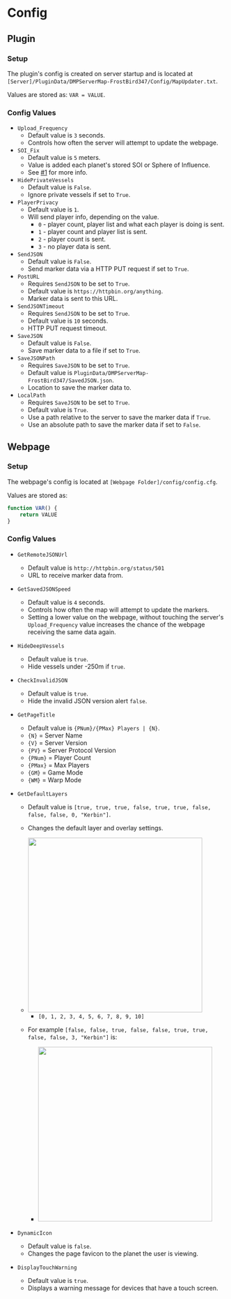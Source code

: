 # Config

## Plugin

### Setup
The plugin's config is created on server startup and is located at `[Server]/PluginData/DMPServerMap-FrostBird347/Config/MapUpdater.txt`.

Values are stored as: `VAR = VALUE`.

### Config Values
- `Upload_Frequency` 
	- Default value is `3` seconds.
	- Controls how often the server will attempt to update the webpage.
- `SOI_Fix`
	- Default value is `5` meters.
	- Value is added each planet's stored SOI or Sphere of Influence.
	- See [#1](https://github.com/FrostBird347/DMPServerMap/issues/1) for more info.
- `HidePrivateVessels`
	- Default value is `False`.
	- Ignore private vessels if set to `True`.
- `PlayerPrivacy`
	- Default value is `1`.
	- Will send player info, depending on the value.
		- `0` - player count, player list and what each player is doing is sent.
		- `1` - player count and player list is sent.
		- `2` - player count is sent.
		- `3` - no player data is sent.
- `SendJSON`
	- Default value is `False`.
	- Send marker data via a HTTP PUT request if set to `True`.
- `PostURL`
	- Requires `SendJSON` to be set to `True`.
	- Default value is `https://httpbin.org/anything`.
	- Marker data is sent to this URL.
- `SendJSONTimeout`
	- Requires `SendJSON` to be set to `True`.
	- Default value is `10` seconds. 
	- HTTP PUT request timeout.
- `SaveJSON`
	- Default value is `False`.
	- Save marker data to a file if set to `True`.
- `SaveJSONPath`
	- Requires `SaveJSON` to be set to `True`.
	- Default value is `PluginData/DMPServerMap-FrostBird347/SavedJSON.json`.
	- Location to save the marker data to.
- `LocalPath`
	- Requires `SaveJSON` to be set to `True`.
	- Default value is `True`.
	- Use a path relative to the server to save the marker data if `True`.
	- Use an absolute path to save the marker data if set to `False`.

## Webpage

### Setup
The webpage's config is located at `[Webpage Folder]/config/config.cfg`.

Values are stored as: 

```javascript
function VAR() {
	return VALUE
}
```

### Config Values
- `GetRemoteJSONUrl`
	- Default value is `http://httpbin.org/status/501` 
	- URL to receive marker data from.
- `GetSavedJSONSpeed`
	- Default value is `4` seconds.
	- Controls how often the map will attempt to update the markers.
	- Setting a lower value on the webpage, without touching the server's `Upload_Frequency` value increases the chance of the webpage receiving the same data again.
- `HideDeepVessels`
	- Default value is `true`.
	- Hide vessels under -250m if `true`.
- `CheckInvalidJSON`
	- Default value is `true`.
	- Hide the invalid JSON version alert `false`.
- `GetPageTitle`
	- Default value is `{PNum}/{PMax} Players | {N}`.
	- `{N}` = Server Name
	- `{V}` = Server Version
	- `{PV}` = Server Protocol Version
	- `{PNum}` = Player Count
	- `{PMax}` = Max Players
	- `{GM}` = Game Mode
	- `{WM}` = Warp Mode
- `GetDefaultLayers`
	- Default value is `[true, true, true, false, true, true, false, false, false, 0, "Kerbin"]`.
	- Changes the default layer and overlay settings.
	- <img src="https://i.imgur.com/9cZ1yOD.png" height="400">

		- `[0, 1, 2, 3, 4, 5, 6, 7, 8, 9, 10]`
	- For example `[false, false, true, false, false, true, true, false, false, 3, "Kerbin"]` is:
		- <img src="https://i.imgur.com/X2m2spM.png" height="400">

- `DynamicIcon`
	- Default value is `false`.
	- Changes the page favicon to the planet the user is viewing.

- `DisplayTouchWarning`
	- Default value is `true`.
	- Displays a warning message for devices that have a touch screen.